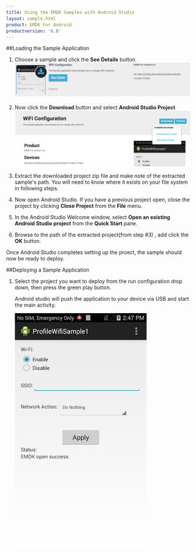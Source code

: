 ```yaml
---
title: Using the EMDK Samples with Android Studio
layout: sample.html
product: EMDK For Android
productversion: '6.8'
---
```


##Loading the Sample Application

1. Choose a sample and click the **See Details** button.
    ![img](select_a_sample.png)
2. Now click the **Download** button and select **Android Studio Project**
    ![img](download_a_sample.png)
3. Extract the downloaded project zip file and make note of the extracted sample's path. You will need to know where it exists on your file system in following steps.

4. Now open Android Studio.  If you have a previous project open, close the project by clicking **Close Project** from the **File** menu.

5. In the Android Studio Welcome window, select **Open an existing Android Studio project** from the **Quick Start** pane.

6. Browse to the path of the extracted project(from step #3) , add click the **OK** button.

Once Android Studio completes setting up the proect, the sample should now be ready to deploy.

##Deploying a Sample Application

1. Select the project you want to deploy from the run configuration drop down, then press the green play button.

    Android studio will push the application to your device via USB and start the main activity.

    ![img](profileWifiSample1.png)























